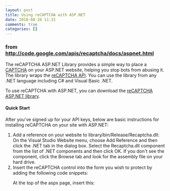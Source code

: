 ```yaml
---
layout: post
title: Using reCAPTCHA with ASP.NET
date: 2010-08-26 11:31
comments: true
categories: []
---
```

<h3>from <a href="http://code.google.com/apis/recaptcha/docs/aspnet.html">http://code.google.com/apis/recaptcha/docs/aspnet.html</a></h3>  <p>The reCAPTCHA ASP.NET Library provides a simple way to place a <a href="http://www.google.com/recaptcha/captcha">CAPTCHA</a> on your ASP.NET website, helping you stop bots from abusing it. The library wraps the <a href="http://code.google.com/apis/recaptcha/intro.html">reCAPTCHA API</a>. You can use the library from any .NET language including C# and Visual Basic .NET.</p>  <p>To use reCAPTCHA with ASP.NET, you can download the <a href="http://code.google.com/p/recaptcha/downloads/list?q=label:aspnetlib-Latest">reCAPTCHA ASP.NET library</a>.</p>  <h4>Quick Start</h4>  <p>After you've signed up for your API keys, below are basic instructions for installing reCAPTCHA on your site with ASP.NET:</p>  <ol>   <li>Add a reference on your website to library/bin/Release/Recaptcha.dll: On the Visual Studio Website menu, choose Add Reference and then click the .NET tab in the dialog box. Select the Recaptcha.dll component from the list of .NET components and then click OK. If you don't see the component, click the Browse tab and look for the assembly file on your hard drive. </li>    <li>Insert the reCAPTCHA control into the form you wish to protect by adding the following code snippets:      <p>At the top of the aspx page, insert this:</p>      <pre>
